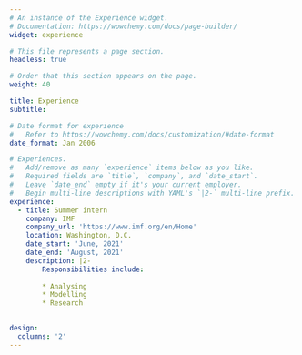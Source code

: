 ```yaml
---
# An instance of the Experience widget.
# Documentation: https://wowchemy.com/docs/page-builder/
widget: experience

# This file represents a page section.
headless: true

# Order that this section appears on the page.
weight: 40

title: Experience
subtitle:

# Date format for experience
#   Refer to https://wowchemy.com/docs/customization/#date-format
date_format: Jan 2006

# Experiences.
#   Add/remove as many `experience` items below as you like.
#   Required fields are `title`, `company`, and `date_start`.
#   Leave `date_end` empty if it's your current employer.
#   Begin multi-line descriptions with YAML's `|2-` multi-line prefix.
experience:
  - title: Summer intern
    company: IMF
    company_url: 'https://www.imf.org/en/Home'
    location: Washington, D.C.
    date_start: 'June, 2021'
    date_end: 'August, 2021'
    description: |2-
        Responsibilities include:
        
        * Analysing
        * Modelling
        * Research
        

design:
  columns: '2'
---
```

